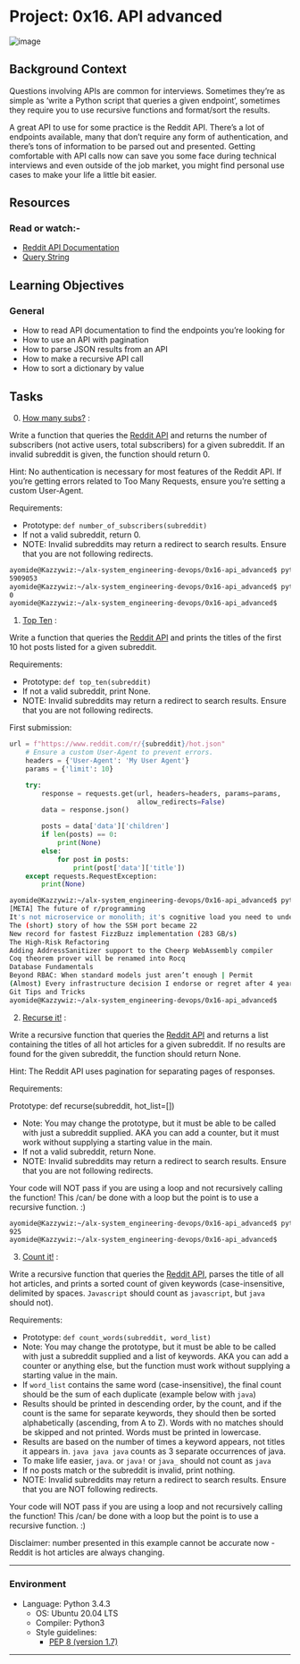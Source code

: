 # Project: 0x16. API advanced

![image](https://github.com/Charles130-Anderson/alx-system_engineering-devops/assets/138807102/3f9cd606-d213-48a3-87d5-534952e35e85)

## Background Context

Questions involving APIs are common for interviews. Sometimes they’re as simple as ‘write a Python script that queries a given endpoint’, sometimes they require you to use recursive functions and format/sort the results.

A great API to use for some practice is the Reddit API. There’s a lot of endpoints available, many that don’t require any form of authentication, and there’s tons of information to be parsed out and presented. Getting comfortable with API calls now can save you some face during technical interviews and even outside of the job market, you might find personal use cases to make your life a little bit easier.

## Resources

### Read or watch:-

- [Reddit API Documentation](https://www.reddit.com/dev/api/)
- [Query String](https://en.wikipedia.org/wiki/Query_string)

## Learning Objectives

### General

- How to read API documentation to find the endpoints you’re looking for
- How to use an API with pagination
- How to parse JSON results from an API
- How to make a recursive API call
- How to sort a dictionary by value

## Tasks

0. [How many subs?](./0-subs.py) :

Write a function that queries the [Reddit API](https://www.reddit.com/dev/api/) and returns the number of subscribers (not active users, total subscribers) for a given subreddit. If an invalid subreddit is given, the function should return 0.

Hint: No authentication is necessary for most features of the Reddit API. If you’re getting errors related to Too Many Requests, ensure you’re setting a custom User-Agent.

Requirements:

- Prototype: `def number_of_subscribers(subreddit)`
- If not a valid subreddit, return 0.
- NOTE: Invalid subreddits may return a redirect to search results. Ensure that you are not following redirects.

```sh
ayomide@Kazzywiz:~/alx-system_engineering-devops/0x16-api_advanced$ python3 0-main.py programming
5909053
ayomide@Kazzywiz:~/alx-system_engineering-devops/0x16-api_advanced$ python3 0-main.py this_is_a_fake_subreddit
0
ayomide@Kazzywiz:~/alx-system_engineering-devops/0x16-api_advanced$
```

1. [Top Ten](./1-top_ten.py) :

Write a function that queries the [Reddit API](https://www.reddit.com/dev/api/) and prints the titles of the first 10 hot posts listed for a given subreddit.

Requirements:

- Prototype: `def top_ten(subreddit)`
- If not a valid subreddit, print None.
- NOTE: Invalid subreddits may return a redirect to search results. Ensure that you are not following redirects.

First submission:

```py
url = f"https://www.reddit.com/r/{subreddit}/hot.json"
    # Ensure a custom User-Agent to prevent errors.
    headers = {'User-Agent': 'My User Agent'}
    params = {'limit': 10}

    try:
        response = requests.get(url, headers=headers, params=params,
                                allow_redirects=False)
        data = response.json()

        posts = data['data']['children']
        if len(posts) == 0:
            print(None)
        else:
            for post in posts:
                print(post['data']['title'])
    except requests.RequestException:
        print(None)
```

```sh
ayomide@Kazzywiz:~/alx-system_engineering-devops/0x16-api_advanced$ python3 1-main.py programming
[META] The future of r/programming
It's not microservice or monolith; it's cognitive load you need to understand first
The (short) story of how the SSH port became 22
New record for fastest FizzBuzz implementation (283 GB/s)
The High-Risk Refactoring
Adding AddressSanitizer support to the Cheerp WebAssembly compiler
Coq theorem prover will be renamed into Rocq
Database Fundamentals
Beyond RBAC: When standard models just aren’t enough | Permit
(Almost) Every infrastructure decision I endorse or regret after 4 years running infrastructure at a startup
Git Tips and Tricks
ayomide@Kazzywiz:~/alx-system_engineering-devops/0x16-api_advanced$
```

2. [Recurse it!](./2-recurse.py) :

Write a recursive function that queries the [Reddit API](https://www.reddit.com/dev/api/) and returns a list containing the titles of all hot articles for a given subreddit. If no results are found for the given subreddit, the function should return None.

Hint: The Reddit API uses pagination for separating pages of responses.

Requirements:

Prototype: def recurse(subreddit, hot_list=[])

- Note: You may change the prototype, but it must be able to be called with just a subreddit supplied. AKA you can add a counter, but it must work without supplying a starting value in the main.
- If not a valid subreddit, return None.
- NOTE: Invalid subreddits may return a redirect to search results. Ensure that you are not following redirects.

Your code will NOT pass if you are using a loop and not recursively calling the function! This /can/ be done with a loop but the point is to use a recursive function. :)

```sh
ayomide@Kazzywiz:~/alx-system_engineering-devops/0x16-api_advanced$ python3 2-main.py programming
925
ayomide@Kazzywiz:~/alx-system_engineering-devops/0x16-api_advanced$
```

3. [Count it!](./100-count.py) :

Write a recursive function that queries the [Reddit API](https://www.reddit.com/dev/api/), parses the title of all hot articles, and prints a sorted count of given keywords (case-insensitive, delimited by spaces. `Javascript` should count as `javascript`, but `java` should not).

Requirements:

- Prototype: `def count_words(subreddit, word_list)`
- Note: You may change the prototype, but it must be able to be called with just a subreddit supplied and a list of keywords. AKA you can add a counter or anything else, but the function must work without supplying a starting value in the main.
- If `word_list` contains the same word (case-insensitive), the final count should be the sum of each duplicate (example below with `java`)
- Results should be printed in descending order, by the count, and if the count is the same for separate keywords, they should then be sorted alphabetically (ascending, from A to Z). Words with no matches should be skipped and not printed. Words must be printed in lowercase.
- Results are based on the number of times a keyword appears, not titles it appears in. `java java java` counts as 3 separate occurrences of java.
- To make life easier, `java`. or `java!` or `java_` should not count as `java`
- If no posts match or the subreddit is invalid, print nothing.
- NOTE: Invalid subreddits may return a redirect to search results. Ensure that you are NOT following redirects.

Your code will NOT pass if you are using a loop and not recursively calling the function! This /can/ be done with a loop but the point is to use a recursive function. :)

Disclaimer: number presented in this example cannot be accurate now - Reddit is hot articles are always changing.

---

### Environment

- Language: Python 3.4.3
  - OS: Ubuntu 20.04 LTS
  - Compiler: Python3
  - Style guidelines:
    - [PEP 8 (version 1.7)](https://www.python.org/dev/peps/pep-0008/)

---

